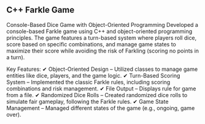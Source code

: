 ## C++ Farkle Game
Console-Based Dice Game with Object-Oriented Programming
Developed a console-based Farkle game using C++ and object-oriented programming principles. The game features a turn-based system where players roll dice, score based on specific combinations, and manage game states to maximize their score while avoiding the risk of Farkling (scoring no points in a turn).

Key Features:
✔ Object-Oriented Design – Utilized classes to manage game entities like dice, players, and the game logic.
✔ Turn-Based Scoring System – Implemented the classic Farkle rules, including scoring combinations and risk management.
✔ File Output – Displays rule for game from a file.
✔ Randomized Dice Rolls – Created randomized dice rolls to simulate fair gameplay, following the Farkle rules.
✔ Game State Management – Managed different states of the game (e.g., ongoing, game over).
